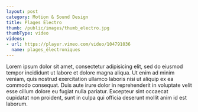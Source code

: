 ```yaml
---
layout: post
category: Motion & Sound Design
title: Plages Électro
thumb: /public/images/thumb_electro.jpg
thumbType: video
videos:
- url: https://player.vimeo.com/video/104791036
  name: plages_électroniques
---
```

Lorem ipsum dolor sit amet, consectetur adipisicing elit, sed do eiusmod
tempor incididunt ut labore et dolore magna aliqua. Ut enim ad minim veniam,
quis nostrud exercitation ullamco laboris nisi ut aliquip ex ea commodo
consequat. Duis aute irure dolor in reprehenderit in voluptate velit esse
cillum dolore eu fugiat nulla pariatur. Excepteur sint occaecat cupidatat non
proident, sunt in culpa qui officia deserunt mollit anim id est laborum.